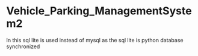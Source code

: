 # Vehicle_Parking_ManagementSystem2
In this sql lite is used instead of mysql as the sql lite is python database synchronized
